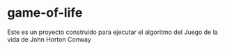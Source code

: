 # game-of-life
Este es un proyecto construido para ejecutar el algoritmo del Juego de la vida de John Horton Conway
